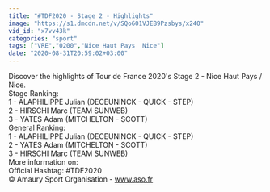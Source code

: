 ```yaml
---
title: "#TDF2020 - Stage 2 - Highlights"
image: "https://s1.dmcdn.net/v/SQo601VJEB9Pzsbys/x240"
vid_id: "x7vv43k"
categories: "sport"
tags: ["VRE","0200","Nice Haut Pays  Nice"]
date: "2020-08-31T20:59:02+03:00"
---
```

Discover the highlights of Tour de France 2020's Stage 2 - Nice Haut Pays / Nice.  <br>Stage Ranking:   <br>1 - ALAPHILIPPE Julian (DECEUNINCK - QUICK - STEP)  <br>2 - HIRSCHI Marc (TEAM SUNWEB)  <br>3 - YATES Adam (MITCHELTON - SCOTT)  <br>General Ranking:  <br>1 - ALAPHILIPPE Julian (DECEUNINCK - QUICK - STEP)  <br>2 - YATES Adam (MITCHELTON - SCOTT)  <br>3 - HIRSCHI Marc (TEAM SUNWEB)  <br>More information on:  <br>Official Hashtag: #TDF2020  <br>© Amaury Sport Organisation - www.aso.fr
